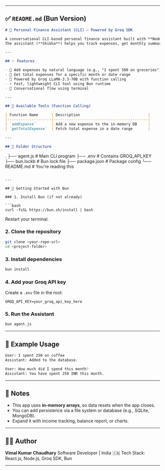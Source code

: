 

---

## ✅ `README.md` (Bun Version)

```markdown
# 💸 Personal Finance Assistant (CLI) — Powered by Groq SDK

A conversational CLI-based personal finance assistant built with **Node.js + Bun + Groq SDK**.  
The assistant (**Shikha**) helps you track expenses, get monthly summaries, and plan your finances using function-calling via Groq.

---

## ✨ Features

- 🧾 Add expenses by natural language (e.g., "I spent 500 on groceries")
- 📅 Get total expenses for a specific month or date range
- 🧠 Powered by Groq LLaMA-3.3-70B with function calling
- ⚡ Fast, lightweight CLI tool using Bun runtime
- 💬 Conversational flow using terminal

---

## 🔧 Available Tools (Function Calling)

| Function Name      | Description                               |
|--------------------|-------------------------------------------|
| `addExpense`       | Add a new expense to the in-memory DB     |
| `getTotalExpense`  | Fetch total expense in a date range       |

---

## 📁 Folder Structure

```

.
├── agent.js         # Main CLI program
├── .env             # Contains GROQ\_API\_KEY
├── bun.lockb        # Bun lock file
├── package.json     # Package config
└── README.md        # You're reading this

````

---

## 🚀 Getting Started with Bun

### 1. Install Bun (if not already)

```bash
curl -fsSL https://bun.sh/install | bash
````

Restart your terminal.

### 2. Clone the repository

```bash
git clone <your-repo-url>
cd <project-folder>
```

### 3. Install dependencies

```bash
bun install
```

### 4. Add your Groq API key

Create a `.env` file in the root:

```
GROQ_API_KEY=your_groq_api_key_here
```

### 5. Run the Assistant

```bash
bun agent.js
```

---

## 💬 Example Usage

```bash
User: I spent 250 on coffee
Assistant: Added to the database.

User: How much did I spend this month?
Assistant: You have spent 250 INR this month.
```

---

## 📌 Notes

* This app uses **in-memory arrays**, so data resets when the app closes.
* You can add persistence via a file system or database (e.g., SQLite, MongoDB).
* Expand it with income tracking, balance report, or charts.

---

## 👨‍💻 Author

**Vimal Kumar Chaudhary**
Software Developer | India 🇮🇳
Tech Stack: React.js, Node.js, Groq SDK, Bun

---

```

```
